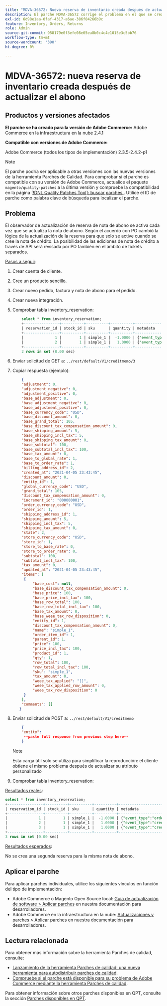 ```yaml
---
title: "MDVA-36572: Nueva reserva de inventario creada después de actualizar el abono"
description: El parche MDVA-36572 corrige el problema en el que se crea una nueva reserva de inventario después de actualizar el abono. Este parche está disponible cuando está instalada la [Quality Patches Tool (QPT)](https://devdocs.magento.com/guides/v2.4/comp-mgr/patching.html#mqp) 1.0.25. El ID del parche es MDVA-36572. Tenga en cuenta que el problema está programado para solucionarse en Adobe Commerce 2.4.4.
exl-id: 6d98e1aa-0faf-4317-a6ae-386f84266b9c
feature: Inventory, Orders, Returns
role: Admin
source-git-commit: 958179e0f3efe08e65ea8b0c4c4e1015e3c5bb76
workflow-type: tm+mt
source-wordcount: '390'
ht-degree: 0%

---
```


# MDVA-36572: nueva reserva de inventario creada después de actualizar el abono


## Productos y versiones afectados

**El parche se ha creado para la versión de Adobe Commerce:**
Adobe Commerce en la infraestructura en la nube 2.4.1

**Compatible con versiones de Adobe Commerce:**

Adobe Commerce (todos los tipos de implementación) 2.3.5-2.4.2-p1

>[!NOTE]
>
>El parche podría ser aplicable a otras versiones con las nuevas versiones de la herramienta Parches de Calidad. Para comprobar si el parche es compatible con su versión de Adobe Commerce, actualice el paquete `magento/quality-patches` a la última versión y compruebe la compatibilidad en la página [[!DNL Quality Patches Tool]: buscar parches ](https://devdocs.magento.com/quality-patches/tool.html#patch-grid). Utilice el ID de parche como palabra clave de búsqueda para localizar el parche.

## Problema

El observador de actualización de reserva de nota de abono se activa cada vez que se actualiza la nota de abono. Según el acuerdo con PO cambió la lógica de la actualización de la reserva para que solo se active cuando se cree la nota de crédito. La posibilidad de las ediciones de nota de crédito a través de API será revisada por PO también en el ámbito de tickets separados.

<u>Pasos a seguir</u>:

1. Crear cuenta de cliente.
1. Cree un producto sencillo.
1. Crear nuevo pedido, factura y nota de abono para el pedido.
1. Crear nueva integración.
1. Comprobar tabla inventory_reservation:

   ```SQL
       select * from inventory_reservation;
       +----------------+----------+----------+----------+-------------------------------------------------------------------------------------------------------------+
       | reservation_id | stock_id | sku      | quantity | metadata                                                                                                    |
       +----------------+----------+----------+----------+-------------------------------------------------------------------------------------------------------------+
       |              1 |        1 | simple_1 |  -1.0000 | {"event_type":"order_placed","object_type":"order","object_id":"","object_increment_id":"000000001"}        |
       |              2 |        1 | simple_1 |   1.0000 | {"event_type":"creditmemo_created","object_type":"order","object_id":"1","object_increment_id":"000000001"} |
       +----------------+----------+----------+----------+-------------------------------------------------------------------------------------------------------------+
       2 rows in set (0.00 sec)
   ```

1. Enviar solicitud de GET a: `../rest/default/V1/creditmemo/3`
1. Copiar respuesta (ejemplo):

   ```JSON
       {
       "adjustment": 0,
       "adjustment_negative": 0,
       "adjustment_positive": 0,
       "base_adjustment": 0,
       "base_adjustment_negative": 0,
       "base_adjustment_positive": 0,
       "base_currency_code": "USD",
       "base_discount_amount": 0,
       "base_grand_total": 105,
       "base_discount_tax_compensation_amount": 0,
       "base_shipping_amount": 5,
       "base_shipping_incl_tax": 5,
       "base_shipping_tax_amount": 0,
       "base_subtotal": 100,
       "base_subtotal_incl_tax": 100,
       "base_tax_amount": 0,
       "base_to_global_rate": 1,
       "base_to_order_rate": 1,
       "billing_address_id": 2,
       "created_at": "2021-04-05 23:43:45",
       "discount_amount": 0,
       "entity_id": 1,
       "global_currency_code": "USD",
       "grand_total": 105,
       "discount_tax_compensation_amount": 0,
       "increment_id": "000000001",
       "order_currency_code": "USD",
       "order_id": 1,
       "shipping_address_id": 1,
       "shipping_amount": 5,
       "shipping_incl_tax": 5,
       "shipping_tax_amount": 0,
       "state": 2,
       "store_currency_code": "USD",
       "store_id": 1,
       "store_to_base_rate": 0,
       "store_to_order_rate": 0,
       "subtotal": 100,
       "subtotal_incl_tax": 100,
       "tax_amount": 0,
       "updated_at": "2021-04-05 23:43:45",
       "items": [
        {
            "base_cost": null,
            "base_discount_tax_compensation_amount": 0,
            "base_price": 100,
            "base_price_incl_tax": 100,
            "base_row_total": 100,
            "base_row_total_incl_tax": 100,
            "base_tax_amount": 0,
            "base_weee_tax_row_disposition": 0,
            "entity_id": 1,
            "discount_tax_compensation_amount": 0,
            "name": "simple_1",
            "order_item_id": 1,
            "parent_id": 1,
            "price": 100,
            "price_incl_tax": 100,
            "product_id": 1,
            "qty": 1,
            "row_total": 100,
            "row_total_incl_tax": 100,
            "sku": "simple_1",
            "tax_amount": 0,
            "weee_tax_applied": "[]",
            "weee_tax_applied_row_amount": 0,
            "weee_tax_row_disposition": 0
        }
       ],
       "comments": []
      }
   ```

1. Enviar solicitud de POST a: `../rest/default/V1/creditmemo`

   ```JSON
       {
       "entity":
        --paste full response from previous step here--
       }
   ```

   >[!NOTE]
   >
   >Esta carga útil solo se utiliza para simplificar la reproducción: el cliente obtiene el mismo problema después de actualizar su atributo personalizado

1. Comprobar tabla inventory_reservation:

<u>Resultados reales</u>:

```sql
select * from inventory_reservation;
+----------------+----------+----------+----------+-------------------------------------------------------------------------------------------------------------+
| reservation_id | stock_id | sku      | quantity | metadata                                                                                                    |
+----------------+----------+----------+----------+-------------------------------------------------------------------------------------------------------------+
|              1 |        1 | simple_1 |  -1.0000 | {"event_type":"order_placed","object_type":"order","object_id":"","object_increment_id":"000000001"}        |
|              2 |        1 | simple_1 |   1.0000 | {"event_type":"creditmemo_created","object_type":"order","object_id":"1","object_increment_id":"000000001"} |
|              3 |        1 | simple_1 |   1.0000 | {"event_type":"creditmemo_created","object_type":"order","object_id":"1","object_increment_id":"000000001"} |
+----------------+----------+----------+----------+-------------------------------------------------------------------------------------------------------------+
3 rows in set (0.00 sec)
```

<u>Resultados esperados</u>:

No se crea una segunda reserva para la misma nota de abono.

## Aplicar el parche

Para aplicar parches individuales, utilice los siguientes vínculos en función del tipo de implementación:

* Adobe Commerce o Magento Open Source local: [Guía de actualización de software > Aplicar parches](https://devdocs.magento.com/guides/v2.4/comp-mgr/patching/mqp.html) en nuestra documentación para desarrolladores.
* Adobe Commerce en la infraestructura en la nube: [Actualizaciones y parches > Aplicar parches](https://devdocs.magento.com/cloud/project/project-patch.html) en nuestra documentación para desarrolladores.

## Lectura relacionada

Para obtener más información sobre la herramienta Parches de calidad, consulte:

* [Lanzamiento de la herramienta Parches de calidad: una nueva herramienta para autodistribuir parches de calidad](/help/announcements/adobe-commerce-announcements/magento-quality-patches-released-new-tool-to-self-serve-quality-patches.md).
* [Compruebe si el parche está disponible para su problema de Adobe Commerce mediante la herramienta Parches de calidad](/help/support-tools/patches-available-in-qpt-tool/check-patch-for-magento-issue-with-magento-quality-patches.md).

Para obtener información sobre otros parches disponibles en QPT, consulte la sección [Parches disponibles en QPT](https://support.magento.com/hc/en-us/sections/360010506631-Patches-available-in-MQP-tool-).
